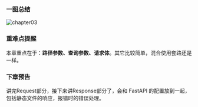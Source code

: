 ### 一图总结

![chapter03](./images/chapter03.png)

### 重难点提醒

本章重点在于：**路径参数、查询参数、请求体**。其它比较简单，混合使用套路还是一样。

### 下章预告

讲完Request部分，接下来讲Response部分了，会和 FastAPI 的配置放到一起，包括静态文件的响应，报错时的错误处理。